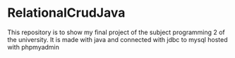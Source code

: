 # RelationalCrudJava
  This repository is to show my final project of the subject programming 2 of the university. It is made with java and connected with jdbc to mysql hosted with phpmyadmin
